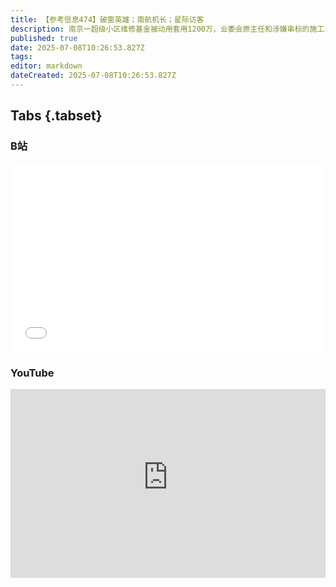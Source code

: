 ```yaml
---
title: 【参考信息474】破窗英雄；南航机长；星际访客
description: 南京一超级小区维修基金被动用套用1200万，业委会原主任和涉嫌串标的施工单位负责人被批捕。铁路部门回应脱线的K1373次列车乘客砸窗透气；他是英雄还是鲁莽者？南航吉林分公司一名机长刺伤多名同事后跳楼身亡。中方放宽稀土出口管制，美国恢复航空发动机、EDA软件、乙烷对华出口。中欧贸易再起摩擦，美欧贸易协定接近达成。越南和美国谈成了，越南对美出口关税20%，转口40%。8年内第3位“星际访客”进入太阳系。
published: true
date: 2025-07-08T10:26:53.827Z
tags: 
editor: markdown
dateCreated: 2025-07-08T10:26:53.827Z
---
```


## Tabs {.tabset}
### B站
<div style="position: relative; padding: 30% 45%;">
<iframe style="position: absolute; width: 100%; height: 100%; left: 0; top: 0;" src="//player.bilibili.com/player.html?&bvid=BV1zB3RzNEha&page=1&as_wide=1&high_quality=1&danmaku=1&autoplay=0" scrolling="no" border="0" frameborder="no" framespacing="0" allowfullscreen="true"></iframe>
</div>

### YouTube
<div style="position: relative; padding: 30% 45%;">
<iframe style="position: absolute; top: 0; left: 0; width: 100%; height: 100%;" src="https://www.youtube-nocookie.com/embed/YouTubeVID" title="YouTube video player" frameborder="0" allow="accelerometer; autoplay; clipboard-write; encrypted-media; gyroscope; picture-in-picture" allowfullscreen></iframe>
</div>

#